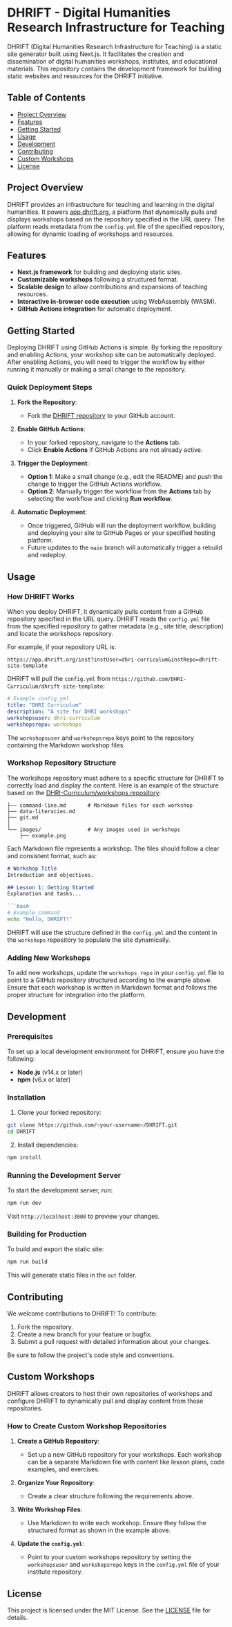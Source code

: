# DHRIFT - Digital Humanities Research Infrastructure for Teaching

DHRIFT (Digital Humanities Research Infrastructure for Teaching) is a static site generator built using Next.js. It facilitates the creation and dissemination of digital humanities workshops, institutes, and educational materials. This repository contains the development framework for building static websites and resources for the DHRIFT initiative.

## Table of Contents
- [Project Overview](#project-overview)
- [Features](#features)
- [Getting Started](#getting-started)
- [Usage](#usage)
- [Development](#development)
- [Contributing](#contributing)
- [Custom Workshops](#custom-workshops)
- [License](#license)

## Project Overview

DHRIFT provides an infrastructure for teaching and learning in the digital humanities. It powers [app.dhrift.org](https://app.dhrift.org), a platform that dynamically pulls and displays workshops based on the repository specified in the URL query. The platform reads metadata from the `config.yml` file of the specified repository, allowing for dynamic loading of workshops and resources.

## Features

- **Next.js framework** for building and deploying static sites.
- **Customizable workshops** following a structured format.
- **Scalable design** to allow contributions and expansions of teaching resources.
- **Interactive in-browser code execution** using WebAssembly (WASM).
- **GitHub Actions integration** for automatic deployment.

## Getting Started

Deploying DHRIFT using GitHub Actions is simple. By forking the repository and enabling Actions, your workshop site can be automatically deployed. After enabling Actions, you will need to trigger the workflow by either running it manually or making a small change to the repository.

### Quick Deployment Steps

1. **Fork the Repository**:
   - Fork the [DHRIFT repository](https://github.com/DHRI-Curriculum/DHRIFT) to your GitHub account.

2. **Enable GitHub Actions**:
   - In your forked repository, navigate to the **Actions** tab.
   - Click **Enable Actions** if GitHub Actions are not already active.

3. **Trigger the Deployment**:
   - **Option 1**: Make a small change (e.g., edit the README) and push the change to trigger the GitHub Actions workflow.
   - **Option 2**: Manually trigger the workflow from the **Actions** tab by selecting the workflow and clicking **Run workflow**.

4. **Automatic Deployment**:
   - Once triggered, GitHub will run the deployment workflow, building and deploying your site to GitHub Pages or your specified hosting platform.
   - Future updates to the `main` branch will automatically trigger a rebuild and redeploy.

## Usage

### How DHRIFT Works

When you deploy DHRIFT, it dynamically pulls content from a GitHub repository specified in the URL query. DHRIFT reads the `config.yml` file from the specified repository to gather metadata (e.g., site title, description) and locate the workshops repository.

For example, if your repository URL is:
```
https://app.dhrift.org/inst?instUser=dhri-curriculum&instRepo=dhrift-site-template
```

DHRIFT will pull the `config.yml` from `https://github.com/DHRI-Curriculum/dhrift-site-template`:
```yaml
# Example config.yml
title: "DHRI Curriculum"
description: "A site for DHRI workshops"
workshopsuser: dhri-curriculum
workshopsrepo: workshops 
```

The `workshopsuser` and `workshopsrepo` keys point to the repository containing the Markdown workshop files.

### Workshop Repository Structure

The workshops repository must adhere to a specific structure for DHRIFT to correctly load and display the content. Here is an example of the structure based on the [DHRI-Curriculum/workshops repository](https://github.com/DHRI-Curriculum/workshops):

```
├── command-line.md       # Markdown files for each workshop
├── data-literacies.md
├── git.md
│
└── images/               # Any images used in workshops
    ├── example.png
```

Each Markdown file represents a workshop. The files should follow a clear and consistent format, such as:

```markdown
# Workshop Title
Introduction and objectives.

## Lesson 1: Getting Started
Explanation and tasks...

```bash
# Example command
echo "Hello, DHRIFT!"
```

DHRIFT will use the structure defined in the `config.yml` and the content in the `workshops` repository to populate the site dynamically.

### Adding New Workshops

To add new workshops, update the `workshops_repo` in your `config.yml` file to point to a GitHub repository structured according to the example above. Ensure that each workshop is written in Markdown format and follows the proper structure for integration into the platform.

## Development

### Prerequisites

To set up a local development environment for DHRIFT, ensure you have the following:
- **Node.js** (v14.x or later)
- **npm** (v6.x or later)

### Installation

1. Clone your forked repository:

```bash
git clone https://github.com/<your-username>/DHRIFT.git
cd DHRIFT
```

2. Install dependencies:
```bash
npm install
```

### Running the Development Server

To start the development server, run:
```bash
npm run dev
```
Visit `http://localhost:3000` to preview your changes.

### Building for Production

To build and export the static site:
```bash
npm run build
```
This will generate static files in the `out` folder.

## Contributing

We welcome contributions to DHRIFT! To contribute:

1. Fork the repository.
2. Create a new branch for your feature or bugfix.
3. Submit a pull request with detailed information about your changes.

Be sure to follow the project's code style and conventions.

## Custom Workshops

DHRIFT allows creators to host their own repositories of workshops and configure DHRIFT to dynamically pull and display content from those repositories.

### How to Create Custom Workshop Repositories

1. **Create a GitHub Repository**:
   - Set up a new GitHub repository for your workshops. Each workshop can be a separate Markdown file with content like lesson plans, code examples, and exercises.

2. **Organize Your Repository**:
   - Create a clear structure following the requirements above.

3. **Write Workshop Files**:
   - Use Markdown to write each workshop. Ensure they follow the structured format as shown in the example above.

4. **Update the `config.yml`**:
   - Point to your custom workshops repository by setting the `workshopsuser` and `workshopsrepo` keys in the `config.yml` file of your institute repository.

## License

This project is licensed under the MIT License. See the [LICENSE](LICENSE) file for details.